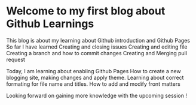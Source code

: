 # Welcome to my first blog about Github Learnings

This blog is about my learning about Github introduction and Github Pages
So far I have learned Creating and closing issues
Creating and editing file 
Creating a branch and how to commit changes
Creating and Merging pull request

Today, I am learning about enabling Github Pages
How to create a new blogging site, making changes and apply theme. 
Learning about correct formating for file name and titles. 
How to add and modify front matters

Looking forward on gaining more knowledge with the upcoming session !
